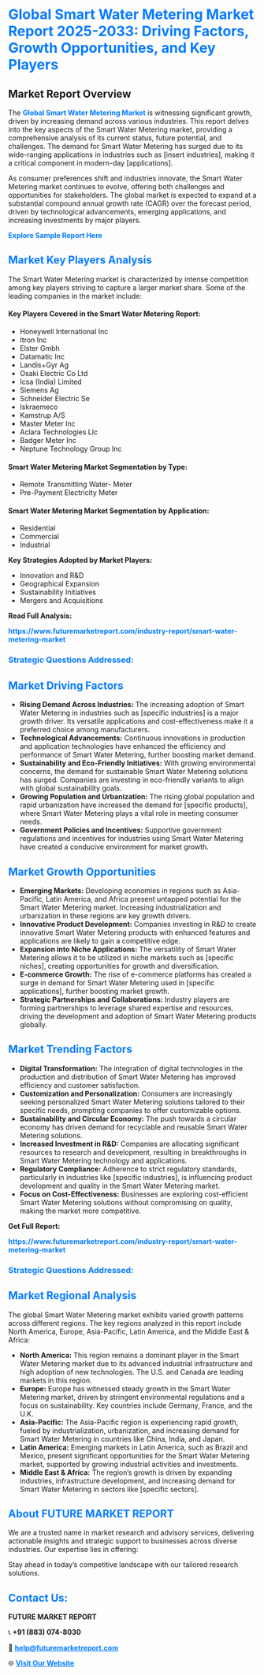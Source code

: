 <h1 style="color: #007BFF;">Global Smart Water Metering Market Report 2025-2033: Driving Factors, Growth Opportunities, and Key Players</h1>

<section id="overview">
<h2>Market Report Overview</h2>
<p>The <a href="https://www.futuremarketreport.com/industry-report/smart-water-metering-market" style="color: #007BFF; text-decoration: none;"><strong>Global Smart Water Metering Market</strong></a> is witnessing significant growth, driven by increasing demand across various industries. This report delves into the key aspects of the Smart Water Metering market, providing a comprehensive analysis of its current status, future potential, and challenges. The demand for Smart Water Metering has surged due to its wide-ranging applications in industries such as [insert industries], making it a critical component in modern-day [applications].</p>
<p>As consumer preferences shift and industries innovate, the Smart Water Metering market continues to evolve, offering both challenges and opportunities for stakeholders. The global market is expected to expand at a substantial compound annual growth rate (CAGR) over the forecast period, driven by technological advancements, emerging applications, and increasing investments by major players.</p>
</section>

<section id="overview">
<p><a href="https://www.futuremarketreport.com/request-sample/reportId=53889" style="color: #007BFF; text-decoration: none;"><strong>Explore Sample Report Here</strong></a></p>
</section>

<section id="key-players">
<h2 style="color: #007BFF;">Market Key Players Analysis</h2>
<p>The Smart Water Metering market is characterized by intense competition among key players striving to capture a larger market share. Some of the leading companies in the market include:</p>
<h4>Key Players Covered in the Smart Water Metering Report:</h4>
<ul><li>Honeywell International Inc</li><li>Itron Inc</li><li>Elster Gmbh</li><li>Datamatic Inc</li><li>Landis+Gyr Ag</li><li>Osaki Electric Co Ltd</li><li>Icsa (India) Limited</li><li>Siemens Ag</li><li>Schneider Electric Se</li><li>Iskraemeco</li><li>Kamstrup A/S</li><li>Master Meter Inc</li><li>Aclara Technologies Llc</li><li>Badger Meter Inc</li><li>Neptune Technology Group Inc</li></ul>
<h4>Smart Water Metering Market Segmentation by Type:</h4>
<ul><li>Remote Transmitting Water- Meter</li><li>Pre-Payment Electricity Meter</li></ul>

<h4>Smart Water Metering Market Segmentation by Application:</h4>
<ul><li>Residential</li><li>Commercial</li><li>Industrial</li></ul>
<p><strong>Key Strategies Adopted by Market Players:</strong></p>
<ul>
<li>Innovation and R&D</li>
<li>Geographical Expansion</li>
<li>Sustainability Initiatives</li>
<li>Mergers and Acquisitions</li>
</ul>
</section>

<section>
<p><strong>Read Full Analysis: </strong></p><a href="https://www.futuremarketreport.com/industry-report/smart-water-metering-market" style="color: #007BFF; text-decoration: none;"><strong>https://www.futuremarketreport.com/industry-report/smart-water-metering-market</strong></a>
<h3 style="color: #007BFF;">Strategic Questions Addressed:</h3>
</section>

<section id="driving-factors">
<h2 style="color: #007BFF;">Market Driving Factors</h2>
<ul>
<li><strong>Rising Demand Across Industries:</strong> The increasing adoption of Smart Water Metering in industries such as [specific industries] is a major growth driver. Its versatile applications and cost-effectiveness make it a preferred choice among manufacturers.</li>
<li><strong>Technological Advancements:</strong> Continuous innovations in production and application technologies have enhanced the efficiency and performance of Smart Water Metering, further boosting market demand.</li>
<li><strong>Sustainability and Eco-Friendly Initiatives:</strong> With growing environmental concerns, the demand for sustainable Smart Water Metering solutions has surged. Companies are investing in eco-friendly variants to align with global sustainability goals.</li>
<li><strong>Growing Population and Urbanization:</strong> The rising global population and rapid urbanization have increased the demand for [specific products], where Smart Water Metering plays a vital role in meeting consumer needs.</li>
<li><strong>Government Policies and Incentives:</strong> Supportive government regulations and incentives for industries using Smart Water Metering have created a conducive environment for market growth.</li>
</ul>
</section>

<section id="growth-opportunities">
<h2 style="color: #007BFF;">Market Growth Opportunities</h2>
<ul>
<li><strong>Emerging Markets:</strong> Developing economies in regions such as Asia-Pacific, Latin America, and Africa present untapped potential for the Smart Water Metering market. Increasing industrialization and urbanization in these regions are key growth drivers.</li>
<li><strong>Innovative Product Development:</strong> Companies investing in R&D to create innovative Smart Water Metering products with enhanced features and applications are likely to gain a competitive edge.</li>
<li><strong>Expansion into Niche Applications:</strong> The versatility of Smart Water Metering allows it to be utilized in niche markets such as [specific niches], creating opportunities for growth and diversification.</li>
<li><strong>E-commerce Growth:</strong> The rise of e-commerce platforms has created a surge in demand for Smart Water Metering used in [specific applications], further boosting market growth.</li>
<li><strong>Strategic Partnerships and Collaborations:</strong> Industry players are forming partnerships to leverage shared expertise and resources, driving the development and adoption of Smart Water Metering products globally.</li>
</ul>
</section>

<section id="trending-factors">
<h2 style="color: #007BFF;">Market Trending Factors</h2>
<ul>
<li><strong>Digital Transformation:</strong> The integration of digital technologies in the production and distribution of Smart Water Metering has improved efficiency and customer satisfaction.</li>
<li><strong>Customization and Personalization:</strong> Consumers are increasingly seeking personalized Smart Water Metering solutions tailored to their specific needs, prompting companies to offer customizable options.</li>
<li><strong>Sustainability and Circular Economy:</strong> The push towards a circular economy has driven demand for recyclable and reusable Smart Water Metering solutions.</li>
<li><strong>Increased Investment in R&D:</strong> Companies are allocating significant resources to research and development, resulting in breakthroughs in Smart Water Metering technology and applications.</li>
<li><strong>Regulatory Compliance:</strong> Adherence to strict regulatory standards, particularly in industries like [specific industries], is influencing product development and quality in the Smart Water Metering market.</li>
<li><strong>Focus on Cost-Effectiveness:</strong> Businesses are exploring cost-efficient Smart Water Metering solutions without compromising on quality, making the market more competitive.</li>
</ul>
</section>

<section>
<p><strong>Get Full Report: </strong></p><a href="https://www.futuremarketreport.com/industry-report/smart-water-metering-market" style="color: #007BFF; text-decoration: none;"><strong>https://www.futuremarketreport.com/industry-report/smart-water-metering-market</strong></a>
<h3 style="color: #007BFF;">Strategic Questions Addressed:</h3>
</section>


<section id="regional-analysis">
<h2 style="color: #007BFF;">Market Regional Analysis</h2>
<p>The global Smart Water Metering market exhibits varied growth patterns across different regions. The key regions analyzed in this report include North America, Europe, Asia-Pacific, Latin America, and the Middle East & Africa:</p>
<ul>
<li><strong>North America:</strong> This region remains a dominant player in the Smart Water Metering market due to its advanced industrial infrastructure and high adoption of new technologies. The U.S. and Canada are leading markets in this region.</li>
<li><strong>Europe:</strong> Europe has witnessed steady growth in the Smart Water Metering market, driven by stringent environmental regulations and a focus on sustainability. Key countries include Germany, France, and the U.K.</li>
<li><strong>Asia-Pacific:</strong> The Asia-Pacific region is experiencing rapid growth, fueled by industrialization, urbanization, and increasing demand for Smart Water Metering in countries like China, India, and Japan.</li>
<li><strong>Latin America:</strong> Emerging markets in Latin America, such as Brazil and Mexico, present significant opportunities for the Smart Water Metering market, supported by growing industrial activities and investments.</li>
<li><strong>Middle East & Africa:</strong> The region’s growth is driven by expanding industries, infrastructure development, and increasing demand for Smart Water Metering in sectors like [specific sectors].</li>
</ul>
</section>

<footer>
<h2 style="color: #007BFF;">About FUTURE MARKET REPORT</h2>
<p>We are a trusted name in market research and advisory services, delivering actionable insights and strategic support to businesses across diverse industries. Our expertise lies in offering:</p>

<p>Stay ahead in today’s competitive landscape with our tailored research solutions.</p>

<h2 style="color: #007BFF;">Contact Us:</h2>
<p><strong>FUTURE MARKET REPORT</strong></p>
<p>📞 <strong>+91 (883) 074-8030</strong></p>
<p>📧 <strong><a href="mailto:help@futuremarketreport.com" style="color: #007BFF;">help@futuremarketreport.com</a></strong></p>
<p>🌐 <strong><a href="https://www.futuremarketreport.com/" style="color: #007BFF;">Visit Our Website</a></strong></p>
</footer>